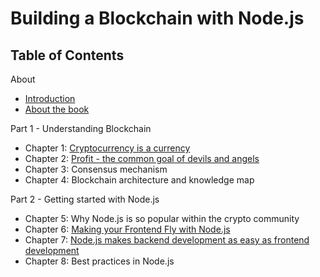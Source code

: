 # Building a Blockchain with Node.js


## Table of Contents

About
  - [Introduction](./about/intro.md)
  - [About the book](./about/about-the-book.md)
  
Part 1 - Understanding Blockchain
  - Chapter 1: [Cryptocurrency is a currency](https://github.com/blockchain-ebook/nodejs-blockchain/tree/master/chapter1)
  - Chapter 2: [Profit - the common goal of devils and angels](https://github.com/blockchain-ebook/nodejs-blockchain/tree/master/chapter2)
  - Chapter 3: Consensus mechanism 
  - Chapter 4: Blockchain architecture and knowledge map
  
Part 2 - Getting started with Node.js
  - Chapter 5: Why Node.js is so popular within the crypto community
  - Chapter 6: [Making your Frontend Fly with Node.js](https://github.com/blockchain-ebook/nodejs-blockchain/tree/master/chapter6)
  - Chapter 7: [Node.js makes backend development as easy as frontend development](https://github.com/blockchain-ebook/nodejs-blockchain/tree/master/chapter7)
  - Chapter 8: Best practices in Node.js







